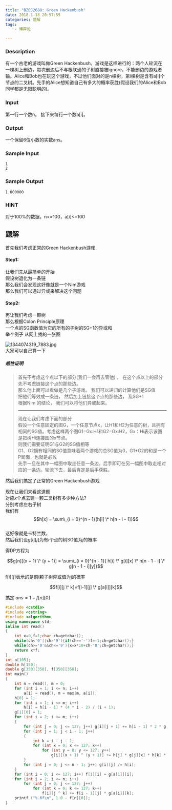 ```yaml
---
title: "BZOJ2688: Green Hackenbush"
date: 2018-1-18 20:57:55
categories: 题解
tags: 
    - 博弈论

---
```


### Description
有一个古老的游戏叫做Green Hackenbush，游戏是这样进行的：两个人轮流在一棵树上删边，每次删边后不与根联通的子树直接被ignore，不能删边的游戏者输。Alice和Bob也在玩这个游戏，不过他们面对的是n棵树，第i棵树是含有a[i]个节点的二叉树。先手的Alice想知道自己有多大的概率获胜(假设我们的Alice和Bob同学都是无限聪明的)。
 
### Input
第一行一个数n。
接下来每行一个数a[i]。
 
### Output
一个保留6位小数的实数ans。
 
### Sample Input
```
1
2
```

### Sample Output
```
1.000000
```

### HINT
对于100%的数据，n<=100，a[i]<=100

## 题解

首先我们考虑正常的Green Hackenbush游戏  

#### Step1:

让我们先从最简单的开始  
假设树退化为一条链  
那么我们会发现这好像就是一个Nim游戏  
那么我们可以通过异或来解决这个问题  

#### Step2:

再让我们考虑一颗树  
那么根据Colon Principle原理  
一个点的SG函数值为它的所有的子树的SG+1的异或和  
举个例子
从网上找的一张图  

![1344074319_7883.jpg](https://i.loli.net/2018/01/18/5a609c4e07868.jpg)  
大家可以自己算一下  

##### 感性证明
> 首先不考虑这个点以下的部分(我们一会再去管他) ， 在这个点以上的部分先不考虑链接这个点的那些边。  
> 那么他上面可以看做是几个子游戏。 我们可以递归的计算他们是SG值  
> 把他们等效成一条链， 然后加上链接这个点的那些边， 及SG+1  
> 根据Nim 的结论， 我们可以将他们异或起来。  
> ****
> 现在让我们考虑下面的部分  
> 假设一个任意固定的图G，一个任意节点x，让H1和H2为任意的树，且拥有相同的SG值。考虑这样两个图G1=Gx:H1和G2=Gx:H2，Gx：Hi表示该图是把树Hi连接图的x节点。   
> 则我们需要证明G1与G2的SG值相等   
> G1、G2拥有相同的SG值意味着两个游戏的总SG值为0，G1+G2的和是一个P局面，也就是必败  
> 先手一旦在其中一幅图中取走任意一条边，后手即可在另一幅图中取走相对应的一条边。轮流下去，最后肯定是后手获胜。

然后我们搞定了正常的Green Hackenbush游戏 

现在让我们来看这道题  
对应$x$个点去建一颗二叉树有多少种方法?  
分别考虑左右子树  
我们有  
$$h[x] = \sum\_{i = 0}^{n - 1}{h[i] \* h[n - i - 1]}$$  
这好像就是卡特兰数。  
然后我们设$g[i][j]$为有$i$个点的树SG值为$j$的概率  

得DP方程为

$$g[n][(x + 1) \^ (y + 1)] = \sum\_{i = 0}^{n - 1}{ h[i] \* g[i][x] \* h[n - 1 - i] \* g[n - 1 - i][y]}$$

f[i][j]表示的是前i颗子树异或值为j的概率

$$f[i][j \^ k]=f[i-1][j] \* g[a[i]][k]$$

搞定
$ans = 1-f[n][0]$

```c++
#include <cstdio>
#include <cstring>
#include <algorithm>
using namespace std;
inline int read()
{
    int x=0,f=1;char ch=getchar();
    while(ch<'0'||ch>'9'){if(ch=='-')f=-1;ch=getchar();}
    while(ch>='0'&&ch<='9'){x=x*10+ch-'0';ch=getchar();}
    return x*f;
}
int a[105];
double h[150];
double g[350][350], f[350][350];
int main()
{
    int n = read(), m = 0;
    for (int i = 1; i <= n; i++)
        a[i] = read(), m = max(m, a[i]);
    h[0] = 1;
    for (int i = 1; i <= m; i++)
        h[i] = h[i - 1] * (4 * i - 2) / (i + 1);
    g[1][0] = 1;
    for (int i = 2; i <= m; i++)
    {
        for (int j = 0; j <= 127; j++) g[i][j + 1] += h[i - 1] * 2 * g[i - 1][j];
        for (int j = 1; j < i - 1; j++)
        {
            int k = i - j - 1;
            for (int x = 0; x <= 127; x++)
                for (int y = 0; y <= 127; y++)
                    g[i][(x + 1) ^ (y + 1)] += h[j] * g[j][x] * h[k] * g[k][y];
        }
        for (int j = 0; j <= n - 1; j++) g[i][j] /= h[i];
    }
    for (int i = 0; i <= 127; i++) f[1][i] = g[a[1]][i];
    for (int i = 2; i <= n; i++)
        for (int j = 0; j <= 127; j++)
            for (int k = 0; k <= 127; k++)
                f[i][j ^ k] += f[i - 1][j] * g[a[i]][k];
    printf ("%.6f\n", 1.0 - f[n][0]);
}
```